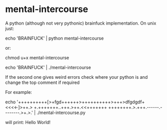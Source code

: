 mental-intercourse
==================

A python (although not very pythonic) brainfuck implementation. 
On unix just:

echo 'BRAINFUCK' | python mental-intercourse 

or:

chmod u+x mental-intercourse

echo 'BRAINFUCK' | ./mental-intercourse 

If the second one gives weird errors check where your python is and change the top comment if required

For example:

echo '++++++++++[>+fgd++++++>++++++++++>+++>dfgdgdf+<<<<-]>++.>     +.+++++++..+++.>++.<<+++++++ ++++++++.>.+++.------.--------.>+.>.' | ./mental-intercourse.py

will print:
Hello World!
